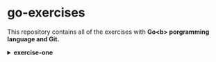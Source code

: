 # go-exercises

This repository contains all of the exercises with <b>Go<b\> porgramming language and <b>Git.

<details>
<summary>exercise-one</summary>

to try this exercise you can go on GitHub and, by selecting the branch "exercise-one", you'll be able to see the hello.go file. You can open it with `cd hello` and by typing `go run .` in the terminal it will be exectuded. "Hello World!" will be printed in the terminal as a result. 

</details>